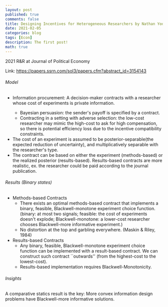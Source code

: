 ```yaml
---
layout: post
published: true
comments: false
title: Designing Incentives for Heterogeneous Researchers by Nathan Yoder
date: 2021-02-05
categories: blog
tags: [Econ]
description: The first post!
math: true
---
```

2021 R&R at Journal of Political Economy 

Link: https://papers.ssrn.com/sol3/papers.cfm?abstract_id=3154143

<h6>Model</h6>

<ul>
<li>Information procurement: A decision-maker contracts with a researcher whose cost of experiments is private information. </li>
<ul>
<li>Bayesian persuasion: the sender's payoff is specified by a contract. </li>
<li>Contracting in a setting with adverse selection: the low-cost researcher may mimic the high-cost to ask for high compensation, so there is potential efficiency loss due to the incentive compatibility constraints.</li>
</ul>
<li>The cost of an experiment is assumed to be posterior-separable(the expected reduction of uncertainty), and multiplicatively separable with the researcher's type.</li>
<li>The contract can be based on either the experiment (methods-based) or the realized posterior (results-based). Results-based contracts are more realistic, ex. the researcher could be paid according to the journal publication.</li>
</ul>

<h6>Results (Binary states)</h6>

<ul>
<li>Methods-based Contracts
<ul>
<li>There exists an optimal methods-based contract that implements a binary, feasible, Blackwell-monotone experiment choice function. (binary: at most two signals; feasible: the cost of experiments doesn't explode; Blackwell-monotone: a lower-cost researcher chooses Blackwell-more informative experiment.) </li>
<li>No distortion at the top and garbling everywhere. (Maskin & Riley, 1984)</li>
</ul>
</li>
<li>Results-based Contracts
 <ul>
<li>Any binary, feasible, Blackwell-monotone experiment choice function can be implemented with a result-based contract. We can construct such contract ``outwards'' (from the highest-cost to the lowest-cost). </li>
<li>Results-based implementation requires Blackwell-Monotonicity.</li>
</ul>
 </li>
</ul>

<h6>Insights</h6>

A comparative statics result is the key: More convex information design problems have Blackwell-more informative solutions.
